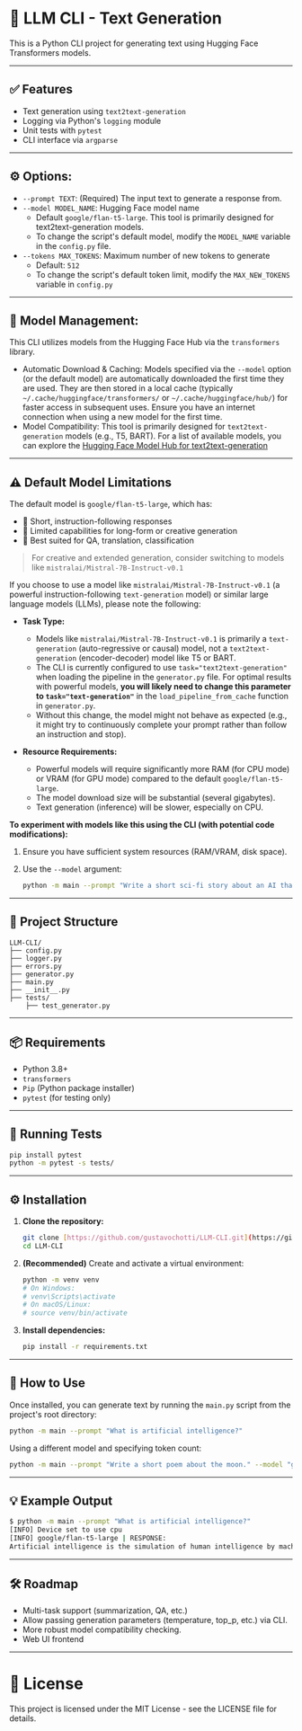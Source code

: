 # 💬 LLM CLI - Text Generation

This is a Python CLI project for generating text using Hugging Face Transformers models.

---

## ✅ Features
- Text generation using `text2text-generation`
- Logging via Python's `logging` module
- Unit tests with `pytest`
- CLI interface via `argparse`

---

## ⚙️ Options:
- `--prompt TEXT`: (Required) The input text to generate a response from.
- `--model MODEL_NAME`: Hugging Face model name
   * Default `google/flan-t5-large`. This tool is primarily designed for text2text-generation models.
   * To change the script's default model, modify the `MODEL_NAME` variable in the `config.py` file.
- `--tokens MAX_TOKENS`: Maximum number of new tokens to generate
  * Default: `512`
  * To change the script's default token limit, modify the `MAX_NEW_TOKENS` variable in `config.py`

---

## 🧠 Model Management:
This CLI utilizes models from the Hugging Face Hub via the `transformers` library.

- Automatic Download & Caching: Models specified via the `--model` option (or the default model) are automatically downloaded the first time they are used. They are then stored in a local cache (typically `~/.cache/huggingface/transformers/` or `~/.cache/huggingface/hub/`) for faster access in subsequent uses. Ensure you have an internet connection when using a new model for the first time.
- Model Compatibility: This tool is primarily designed for `text2text-generation` models (e.g., T5, BART). For a list of available models, you can explore the [Hugging Face Model Hub for text2text-generation](https://huggingface.co/models?pipeline_tag=text2text-generation)

---

## ⚠️ Default Model Limitations
The default model is `google/flan-t5-large`, which has:

- 🔹 Short, instruction-following responses
- 🔹 Limited capabilities for long-form or creative generation
- 🔹 Best suited for QA, translation, classification

> For creative and extended generation, consider switching to models like `mistralai/Mistral-7B-Instruct-v0.1`

If you choose to use a model like `mistralai/Mistral-7B-Instruct-v0.1` (a powerful instruction-following `text-generation` model) or similar large language models (LLMs), please note the following:

* **Task Type:**
    * Models like `mistralai/Mistral-7B-Instruct-v0.1` is primarily a `text-generation` (auto-regressive or causal) model, not a `text2text-generation` (encoder-decoder) model like T5 or BART.
    * The CLI is currently configured to use `task="text2text-generation"` when loading the pipeline in the `generator.py` file. For optimal results with powerful models, **you will likely need to change this parameter to `task="text-generation"`** in the `load_pipeline_from_cache` function in `generator.py`.
    * Without this change, the model might not behave as expected (e.g., it might try to continuously complete your prompt rather than follow an instruction and stop).

* **Resource Requirements:**
    * Powerful models will require significantly more RAM (for CPU mode) or VRAM (for GPU mode) compared to the default `google/flan-t5-large`.
    * The model download size will be substantial (several gigabytes).
    * Text generation (inference) will be slower, especially on CPU.

**To experiment with models like this using the CLI (with potential code modifications):**

1.  Ensure you have sufficient system resources (RAM/VRAM, disk space).
2.  Use the `--model` argument:
   
    ```bash
    python -m main --prompt "Write a short sci-fi story about an AI that discovers emotion." --model "mistralai/Mistral-7B-Instruct-v0.1" --tokens 300
    ```
    
---


## 📁 Project Structure
```
LLM-CLI/
├── config.py
├── logger.py
├── errors.py
├── generator.py
├── main.py
├── __init__.py
├── tests/
    ├── test_generator.py
```

---

## 📦 Requirements
- Python 3.8+
- `transformers`
- `Pip` (Python package installer)
- `pytest` (for testing only)

---

## 🧪 Running Tests

```bash
pip install pytest
python -m pytest -s tests/
```
---

## ⚙️ Installation

1.  **Clone the repository:**
    ```bash
    git clone [https://github.com/gustavochotti/LLM-CLI.git](https://github.com/gustavochotti/LLM-CLI.git)
    cd LLM-CLI
    ```

2.  **(Recommended)** Create and activate a virtual environment:
    ```bash
    python -m venv venv
    # On Windows:
    # venv\Scripts\activate
    # On macOS/Linux:
    # source venv/bin/activate
    ```

3.  **Install dependencies:**
    ```bash
    pip install -r requirements.txt
    ```

---

## 🚀 How to Use

Once installed, you can generate text by running the `main.py` script from the project's root directory:

```bash
python -m main --prompt "What is artificial intelligence?"
```

Using a different model and specifying token count:
```bash
python -m main --prompt "Write a short poem about the moon." --model "google/flan-t5-small" --tokens 256
```

---

## 💡 Example Output

```bash
$ python -m main --prompt "What is artificial intelligence?"
[INFO] Device set to use cpu
[INFO] google/flan-t5-large | RESPONSE:
Artificial intelligence is the simulation of human intelligence by machines that are programmed to think and learn.
```

---

## 🛠️ Roadmap
- Multi-task support (summarization, QA, etc.)
- Allow passing generation parameters (temperature, top_p, etc.) via CLI.
- More robust model compatibility checking.
- Web UI frontend

---

# 📜 License
This project is licensed under the MIT License - see the LICENSE file for details.
